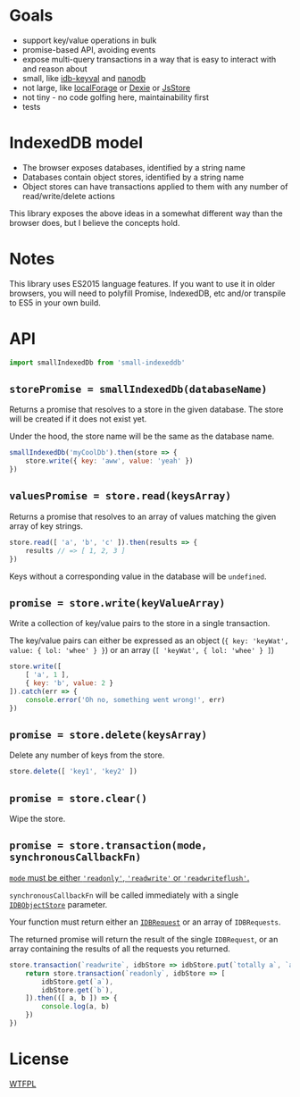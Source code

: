 # Goals

- support key/value operations in bulk
- promise-based API, avoiding events
- expose multi-query transactions in a way that is easy to interact with and reason about
- small, like [idb-keyval](https://github.com/jakearchibald/idb-keyval) and [nanodb](https://github.com/lrlna/nanoidb)
- not large, like [localForage](https://github.com/localForage/localForage/blob/master/src/localforage.js) or [Dexie](https://github.com/dfahlander/Dexie.js/blob/master/src/Dexie.js) or [JsStore](https://github.com/ujjwalguptaofficial/JsStore/blob/master/Code/JsStore/JsStoreInstance.ts)
- not tiny - no code golfing here, maintainability first
- tests

# IndexedDB model

- The browser exposes databases, identified by a string name
- Databases contain object stores, identified by a string name
- Object stores can have transactions applied to them with any number of read/write/delete actions

This library exposes the above ideas in a somewhat different way than the browser does, but I believe the concepts hold.

# Notes

This library uses ES2015 language features.  If you want to use it in older browsers, you will need to polyfill Promise, IndexedDB, etc and/or transpile to ES5 in your own build.

# API

```js
import smallIndexedDb from 'small-indexeddb'
```

## `storePromise = smallIndexedDb(databaseName)`

Returns a promise that resolves to a store in the given database.  The store will be created if it does not exist yet.

Under the hood, the store name will be the same as the database name.

```js
smallIndexedDb('myCoolDb').then(store => {
	store.write({ key: 'aww', value: 'yeah' })
})
```

## `valuesPromise = store.read(keysArray)`

Returns a promise that resolves to an array of values matching the given array of key strings.

```js
store.read([ 'a', 'b', 'c' ]).then(results => {
	results // => [ 1, 2, 3 ]
})
```

Keys without a corresponding value in the database will be `undefined`.

## `promise = store.write(keyValueArray)`

Write a collection of key/value pairs to the store in a single transaction.

The key/value pairs can either be expressed as an object (`{ key: 'keyWat', value: { lol: 'whee' } }`) or an array (`[ 'keyWat', { lol: 'whee' } ]`)


```js
store.write([
	[ 'a', 1 ],
	{ key: 'b', value: 2 }
]).catch(err => {
	console.error('Oh no, something went wrong!', err)
})
```

## `promise = store.delete(keysArray)`

Delete any number of keys from the store.

```js
store.delete([ 'key1', 'key2' ])
```

## `promise = store.clear()`

Wipe the store.

## `promise = store.transaction(mode, synchronousCallbackFn)`

[`mode` must be either `'readonly'`, `'readwrite'` or `'readwriteflush'`.](https://developer.mozilla.org/en-US/docs/Web/API/IDBDatabase/transaction#Parameters)

`synchronousCallbackFn` will be called immediately with a single [`IDBObjectStore`](https://developer.mozilla.org/en-US/docs/Web/API/IDBObjectStore) parameter.

Your function must return either an [`IDBRequest`](https://developer.mozilla.org/en-US/docs/Web/API/IDBRequest) or an array of `IDBRequests`.

The returned promise will return the result of the single `IDBRequest`, or an array containing the results of all the requests you returned.

```js
store.transaction(`readwrite`, idbStore => idbStore.put(`totally a`, `a`)).then(() => {
	return store.transaction(`readonly`, idbStore => [
		idbStore.get(`a`),
		idbStore.get(`b`),
	]).then(([ a, b ]) => {
		console.log(a, b)
	})
})
```

# License

[WTFPL](http://wtfpl2.com)
